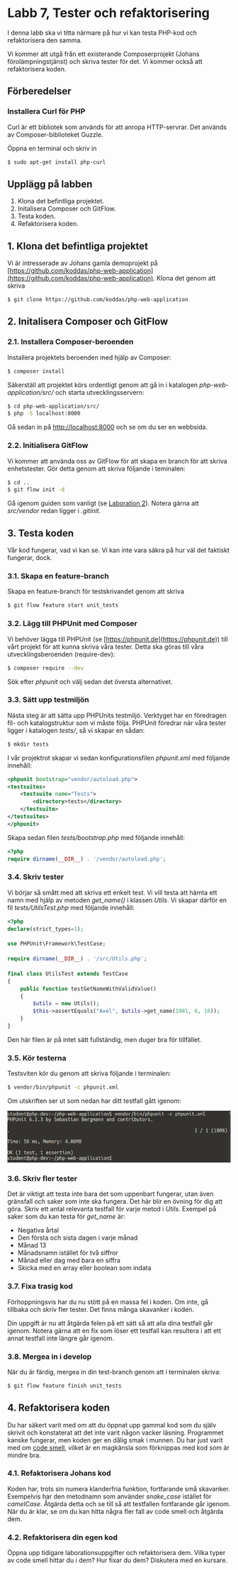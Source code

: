 # Labb 7, Tester och refaktorisering

I denna labb ska vi titta närmare på hur vi kan testa PHP-kod och refaktorisera den samma.

Vi kommer att utgå från ett existerande Composerprojekt (Johans förolämpningstjänst) och skriva tester för det. Vi kommer också att refaktorisera koden.

## Förberedelser

### Installera Curl för PHP

Curl är ett bibliotek som används för att anropa HTTP-servrar. Det används av Composer-biblioteket Guzzle.

Öppna en terminal och skriv in

```bash
$ sudo apt-get install php-curl
```

## Upplägg på labben

1. Klona det befintliga projektet.
2. Initalisera Composer och GitFlow.
3. Testa koden.
4. Refaktorisera koden.

## 1. Klona det befintliga projektet

Vi är intresserade av Johans gamla demoprojekt på [https://github.com/koddas/php-web-application](https://github.com/koddas/php-web-application). Klona det genom att skriva

```bash
$ git clone https://github.com/koddas/php-web-application
```

## 2. Initalisera Composer och GitFlow

### 2.1. Installera Composer-beroenden

Installera projektets beroenden med hjälp av Composer:

```bash
$ composer install
```

Säkerställ att projektet körs ordentligt genom att gå in i katalogen *php-web-application/src/* och starta utvecklingsservern:

```bash
$ cd php-web-application/src/
$ php -S localhost:8000
```

Gå sedan in på [http://localhost:8000](http://localhost:8000) och se om du ser en webbsida.

### 2.2. Initialisera GitFlow

Vi kommer att använda oss av GitFlow för att skapa en branch för att skriva enhetstester. Gör detta genom att skriva följande i teminalen:

```bash
$ cd ..
$ git flow init -d
```

Gå igenom guiden som vanligt (se [Laboration 2](https://github.com/mah-dv/da288a-vt18/blob/master/Labs/2/git.md)). Notera gärna att *src/vendor* redan ligger i *.gitinit*.

## 3. Testa koden

Vår kod fungerar, vad vi kan se. Vi kan inte vara säkra på hur väl det faktiskt fungerar, dock.

### 3.1. Skapa en feature-branch

Skapa en feature-branch för testskrivandet genom att skriva

```bash
$ git flow feature start unit_tests
```

### 3.2. Lägg till PHPUnit med Composer

Vi behöver lägga till PHPUnit (se [https://phpunit.de](https://phpunit.de)) till vårt projekt för att kunna skriva våra tester. Detta ska göras till våra utvecklingsberoenden (require-dev):

```bash
$ composer require --dev
```

Sök efter *phpunit* och välj sedan det översta alternativet.

### 3.3. Sätt upp testmiljön

Nästa steg är att sätta upp PHPUnits testmiljö. Verktyget har en föredragen fil- och katalogstruktur som vi måste följa. PHPUnit föredrar när våra tester ligger i katalogen *tests/*, så vi skapar en sådan:

```bash
$ mkdir tests
```

I vår projektrot skapar vi sedan konfigurationsfilen *phpunit.xml* med följande innehåll:

```xml
<phpunit bootstrap="vendor/autoload.php">
<testsuites>
    <testsuite name="Tests">
        <directory>tests</directory>
    </testsuite>
</testsuites>
</phpunit>
```

Skapa sedan filen *tests/bootstrap.php* med följande innehåll:

```php
<?php
require dirname(__DIR__) . '/vendor/autoload.php';
```

### 3.4. Skriv tester

Vi börjar så smått med att skriva ett enkelt test. Vi vill testa att hämta ett namn med hjälp av metoden *get_name()* i klassen *Utils*. Vi skapar därför en fil *tests/UtilsTest.php* med följande innehåll:

```php
<?php
declare(strict_types=1);

use PHPUnit\Framework\TestCase;

require dirname(__DIR__) . '/src/Utils.php';

final class UtilsTest extends TestCase
{
    public function testGetNameWithValidValue()
    {
        $utils = new Utils();
        $this->assertEquals("Axel", $utils->get_name(1981, 6, 16));
    }
}

```

Den här filen är på intet sätt fullständig, men duger bra för tillfället.

### 3.5. Kör testerna

Testsviten kör du genom att skriva följande i terminalen:

```bash
$ vendor/bin/phpunit -c phpunit.xml
```

Om utskriften ser ut som nedan har ditt testfall gått igenom:

![Utskrift från PHPUnit](passed_tests.png)

### 3.6. Skriv fler tester

Det är viktigt att testa inte bara det som uppenbart fungerar, utan även gränsfall och saker som inte ska fungera. Det här blir en övning för dig att göra. Skriv ett antal relevanta testfall för varje metod i *Utils*. Exempel på saker som du kan testa för *get_name* är:

* Negativa årtal
* Den första och sista dagen i varje månad
* Månad 13
* Månadsnamn istället för två siffror
* Månad eller dag med bara en siffra
* Skicka med en array eller boolean som indata

### 3.7. Fixa trasig kod

Förhoppningsvis har du nu stött på en massa fel i koden. Om inte, gå tillbaka och skriv fler tester. Det finns många skavanker i koden.

Din uppgift är nu att åtgärda felen på ett sätt så att alla dina testfall går igenom. Notera gärna att en fix som löser ett testfall kan resultera i att ett annat testfall inte längre går igenom.

### 3.8. Mergea in i develop

När du är färdig, mergea in din test-branch genom att i terminalen skriva:

```bash
$ git flow feature finish unit_tests
```

## 4. Refaktorisera koden

Du har säkert varit med om att du öppnat upp gammal kod som du själv skrivit och konstaterat att det inte varit någon vacker läsning. Programmet kanske fungerar, men koden ger en dålig smak i munnen. Du har just varit med om [code smell](https://en.wikipedia.org/wiki/Code_smell), vilket är en magkänsla som förknippas med kod som är mindre bra.

### 4.1. Refaktorisera Johans kod

Koden har, trots sin numera klanderfria funktion, fortfarande små skavanker. Exempelvis har den metodnamn som använder *snake_case* istället för *camelCase*. Åtgärda detta och se till så att testfallen fortfarande går igenom. När du är klar, se om du kan hitta några fler fall av code smell och åtgärda dem.

### 4.2. Refaktorisera din egen kod

Öppna upp tidigare laborationsuppgifter och refaktorisera dem. Vilka typer av code smell hittar du i dem? Hur fixar du dem? Diskutera med en kursare.
